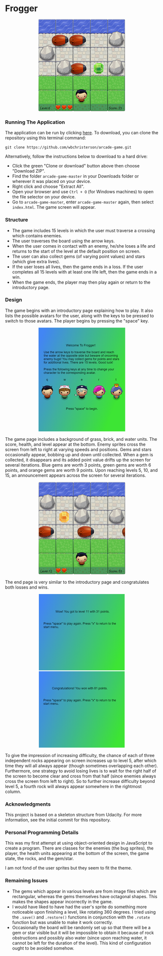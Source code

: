 # Frogger

<p align="center">
  <img src="images/general-game.png" alt="Frogger Sample Screenshot">
</p>

### Running The Application
The application can be run by clicking [here](https://wbchristerson.github.io/arcade-game/). To download, you can clone the repository using this terminal command:
```
git clone https://github.com/wbchristerson/arcade-game.git
```

Alternatively, follow the instructions below to download to a hard drive:
* Click the green "Clone or download" button above then choose "Download ZIP".
* Find the folder `arcade-game-master` in your Downloads folder or wherever it was placed on your device.
* Right click and choose "Extract All".
* Open your browser and use `Ctrl + O` (for Windows machines) to open the file selector on your device.
* Go to `arcade-game-master`, enter `arcade-game-master` again, then select `index.html`. The game screen will appear.

### Structure
* The game includes 15 levels in which the user must traverse a crossing which contains enemies.
* The user traverses the board using the arrow keys.
* When the user comes in contact with an enemy, he/she loses a life and returns to the start of the level at the default position on screen.
* The user can also collect gems (of varying point values) and stars (which give extra lives).
* If the user loses all lives, then the game ends in a loss. If the user completes all 15 levels with at least one life left, then the game ends in a win.
* When the game ends, the player may then play again or return to the introductory page.

### Design
The game begins with an introductory page explaining how to play. It also lists the possible avatars for the user, along with the keys to be pressed to switch to those avatars. The player begins by pressing the "space" key.

<p align="center">
  <img src="images/intro-page.png" alt="Frogger Introductory Page">
</p>

The game page includes a background of grass, brick, and water units. The score, health, and level appear at the bottom. Enemy sprites cross the screen from left to right at varying speeds and positions. Gems and stars occasionally appear, bobbing up and down until collected. When a gem is collected, it disappears and its added point value drifts up the screen for several iterations. Blue gems are worth 3 points, green gems are worth 6 points, and orange gems are worth 9 points. Upon reaching levels 5, 10, and 15, an announcement appears across the screen for several iterations.

<p align="center">
  <img src="images/game-page.png" alt="Frogger Game Page">
</p>

The end page is very similar to the introductory page and congratulates both losses and wins.

<p align="center">
  <img src="images/end-lose-page.png" alt = "Frogger Lose End Page">
  <img src="images/end-page.png" alt = "Frogger Win End Page">
</p>

To give the impression of increasing difficulty, the chance of each of three independent rocks appearing on screen increases up to level 5, after which time they will all always appear (though sometimes overlapping each other). Furthermore, one strategy to avoid losing lives is to wait for the right half of the screen to become clear and cross from that half (since enemies always cross the screen from left to right). So to further increase difficulty beyond level 5, a fourth rock will always appear somewhere in the rightmost column.

### Acknowledgments

This project is based on a skeleton structure from Udacity. For more information, see the initial commit for this repository.

### Personal Programming Details
This was my first attempt at using object-oriented design in JavaScript to create a program. There are classes for the enemies (the bug sprites), the player, the health units appearing at the bottom of the screen, the game state, the rocks, and the gem/star.

I am not fond of the user sprites but they seem to fit the theme.

### Remaining Issues
* The gems which appear in various levels are from image files which are rectangular, whereas the gems themselves have octagonal shapes. This makes the shapes appear incorrectly in the game.
* I would have liked to have had the user's sprite do something more noticeable upon finishing a level, like rotating 360 degrees. I tried using the `.save()` and `.restore()` functions in conjunction with the `.rotate` function but was unable to make it work correctly.
* Occasionally the board will be randomly set up so that there will be a gem or star visible but it will be impossible to obtain it because of rock obstructions and possibly also water (since upon reaching water, it cannot be left for the duration of the level). This kind of configuration ought to be avoided somehow.
